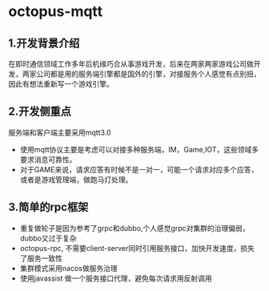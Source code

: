 # octopus-mqtt

## 1.开发背景介绍
在即时通信领域工作多年后机缘巧合从事游戏开发，后来在两家两家游戏公司做开发，两家公司都是用的服务端引擎都是国外的引擎，对接服务个人感觉有点别扭，因此有想法重新写一个游戏引擎。

## 2.开发侧重点
服务端和客户端主要采用mqtt3.0
* 使用mqtt协议主要是考虑可以对接多种服务端，IM，Game,IOT，这些领域多要求消息可靠性。
* 对于GAME来说，请求应答有时候不是一对一，可能一个请求对应多个应答，或者是游戏管理端，做跑马灯处理。

## 3.简单的rpc框架
* 重复做轮子是因为参考了grpc和dubbo,个人感觉grpc对集群的治理偏弱，dubbo又过于复杂
* octopus-rpc, 不需要client-server同时引用服务接口，加快开发速度，损失了服务一致性
* 集群模式采用nacos做服务治理
* 使用javassist 做一个服务接口代理，避免每次请求用反射调用
